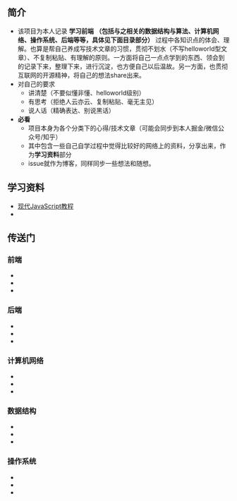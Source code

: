 ##  简介

* 该项目为本人记录 **学习前端** **（包括与之相关的数据结构与算法、计算机网络、操作系统、后端等等，具体见下面目录部分）** 过程中各知识点的体会、理解。也算是帮自己养成写技术文章的习惯，贯彻不划水（不写helloworld型文章）、不复制粘贴、有理解的原则。一方面将自己一点点学到的东西、领会到的记录下来，整理下来，进行沉淀，也方便自己以后温故。另一方面，也贯彻互联网的开源精神，将自己的想法share出来。
* 对自己的要求
  * 讲清楚（不要似懂非懂、helloworld级别）
  * 有思考（拒绝人云亦云、复制粘贴、毫无主见）
  * 说人话（精确表达、别说黑话）
* **必看**
  * 项目本身为各个分类下的心得/技术文章（可能会同步到本人掘金/微信公众号/知乎）
  * 其中包含一些自己自学过程中觉得比较好的网络上的资料，分享出来，作为**学习资料**部分
  * issue就作为博客，同样同步一些想法和随想。
  

## 学习资料

* [现代JavaScript教程](https://zh.javascript.info/)
* 

## 传送门

### 前端

* [ ]()
* [ ]()
* [ ]()

### 后端

* [ ]()
* [ ]()
* [ ]()

### 计算机网络

* [ ]()
* [ ]()
* [ ]()

### 数据结构

- [ ]()
- [ ]()
- [ ]()

### 操作系统

* [ ]()
* [ ]()
* [ ]()

